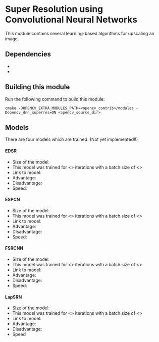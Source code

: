 # Super Resolution using Convolutional Neural Networks

This module contains several learning-based algorithms for upscaling an image.

## Dependencies
-
-

## Building this module

Run the following command to build this module:

```make
cmake -DOPENCV_EXTRA_MODULES_PATH=<opencv_contrib>/modules -Dopencv_dnn_superres=ON <opencv_source_dir>
```

## Models

There are four models which are trained. (Not yet implemented!!)

#### EDSR

- Size of the model:
- This model was trained for <> iterations with a batch size of <>
- Link to model:
- Advantage:
- Disadvantage:
- Speed:

#### ESPCN

- Size of the model:
- This model was trained for <> iterations with a batch size of <>
- Link to model:
- Advantage:
- Disadvantage:
- Speed:

#### FSRCNN

- Size of the model:
- This model was trained for <> iterations with a batch size of <>
- Link to model:
- Advantage:
- Disadvantage:
- Speed:

#### LapSRN

- Size of the model:
- This model was trained for <> iterations with a batch size of <>
- Link to model:
- Advantage:
- Disadvantage:
- Speed